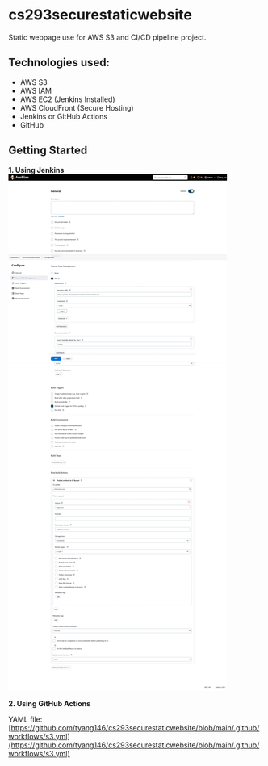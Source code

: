 # cs293securestaticwebsite

Static webpage use for AWS S3 and CI/CD pipeline project.

## Technologies used:
- AWS S3
- AWS IAM
- AWS EC2 (Jenkins Installed)
- AWS CloudFront (Secure Hosting)
- Jenkins or GitHub Actions
- GitHub

## Getting Started
**1. Using Jenkins**
![jenkins](https://github.com/tyang146/cs293securestaticwebsite/blob/main/Photos/jenkins.jpeg)

**2. Using GitHub Actions**

YAML file: [https://github.com/tyang146/cs293securestaticwebsite/blob/main/.github/workflows/s3.yml](https://github.com/tyang146/cs293securestaticwebsite/blob/main/.github/workflows/s3.yml)
